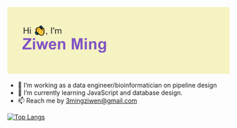 [![MasterHead](header.png)](https://github.com/3miumi)
- 👀 I’m working as a data engineer/bioinformatician on pipeline design
- 🌱 I’m currently learning JavaScript and database design.
- 📫 Reach me by 3mingziwen@gmail.com



[![Top Langs](https://github-readme-stats.vercel.app/api/top-langs/?username=3miumi&layout=compact)](https://github.com/anuraghazra/github-readme-stats)
<!---
3miumi/3miumi is a ✨ special ✨ repository because its `README.md` (this file) appears on your GitHub profile.
You can click the Preview link to take a look at your changes.
--->
